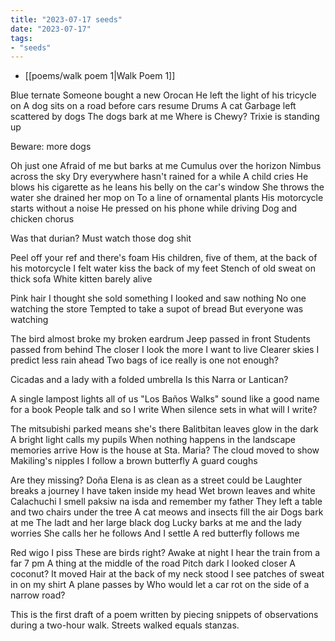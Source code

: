 ```yaml
---
title: "2023-07-17 seeds"
date: "2023-07-17"
tags:
- "seeds"
---
```


- [[poems/walk poem 1|Walk Poem 1]]

Blue ternate
Someone bought a new Orocan
He left the light of his tricycle on
A dog sits on a road before cars resume
Drums
A cat
Garbage left scattered by dogs
The dogs bark at me
Where is Chewy?
Trixie is standing up

Beware: more dogs

Oh just one
Afraid of me but barks at me
Cumulus over the horizon
Nimbus across the sky
Dry everywhere hasn't rained for a while
A child cries
He blows his cigarette
as he leans his belly on the car's window
She throws the water she drained her mop on
To a line of ornamental plants
His motorcycle starts without a noise
He pressed on his phone while driving
Dog and chicken chorus

Was that durian?
Must watch those dog shit

Peel off your ref and there's foam
His children, five of them, at the back of his motorcycle
I felt water kiss the back of my feet
Stench of old sweat on thick sofa
White kitten barely alive

Pink hair
I thought she sold something
I looked and saw nothing
No one watching the store
Tempted to take a supot of bread
But everyone was watching

The bird almost broke my broken eardrum
Jeep passed in front
Students passed from behind
The closer I look the more I want to live
Clearer skies I predict less rain ahead
Two bags of ice really is one not enough?

Cicadas and a lady with a folded umbrella
Is this Narra or Lantican?

A single lampost lights all of us
"Los Baños Walks" sound like a good name for a book
People talk and so I write
When silence sets in what will I write?

The mitsubishi parked means she's there
Balitbitan leaves glow in the dark
A bright light calls my pupils
When nothing happens in the landscape memories arrive
How is the house at Sta. Maria?
The cloud moved to show Makiling's nipples
I follow a brown butterfly
A guard coughs

Are they missing?
Doña Elena is as clean as a street could be
Laughter breaks a journey I have taken inside my head
Wet brown leaves and white Calachuchi
I smell paksiw na isda and remember my father
They left a table and two chairs under the tree
A cat meows and insects fill the air
Dogs bark at me
The ladt and her large black dog
Lucky barks at me and the lady worries
She calls her he follows
And I settle
A red butterfly follows me

Red wigo
I piss
These are birds right? Awake at night
I hear the train from a far 7 pm
A thing at the middle of the road
Pitch dark
I looked closer
A coconut?
It moved
Hair at the back of my neck stood
I see patches of sweat in on my shirt
A plane passes by
Who would let a car rot on the side of a narrow road?

This is the first draft of a poem written by piecing snippets of observations during a two-hour walk. Streets walked equals stanzas.